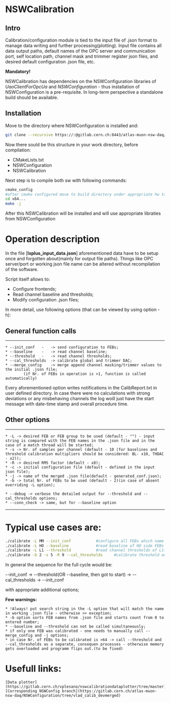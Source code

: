 # NSWCalibration 

## Intro 

Calibration/configuration module is tied to the input file of .json format to manage data writing and further processing(plotting).
Input file contains all data output paths, default names of the OPC server and communication port, self location path,
channel mask and trimmer register json files, and desired default configuration .json file, etc.

**Mandatory!**

NSWCalibration has dependencies on the NSWConfiguration libraries of _UaoClientForOpcUa_ and _NSWConfiguration_ - thus installation of NSWConfiguration is a pre-requisite. In long-term perspective a standalone build should be available.

## Installation

Move to the directory where NSWConfiguration is installed and:

```bash
git clone --recursive https://:@gitlab.cern.ch:8443/atlas-muon-nsw-daq/NSWCalibration.git
```
Now there sould be this structure in your work directory, before compilation:

* CMakeLists.txt
* NSWConfiguration
* NSWCalibration

Next step is to compile both sw with following commands:

```bash
cmake_config
#after cmake configured move to build directory under appropriate hw tag
cd x64...
make -j
```

After this NSWCalibration will be installed and will use appropriate libraties from NSWConfiguration

# Operation description

In the file [**lxplus_input_data.json**] aforementioned data have to be setup once and forgotten about(mainly for output file paths). Things like OPC server/port or working json file name can be altered without recompilation of the software.

Script itself allows to:

* Configure frontends;
* Read channel baseline and thresholds;
* Modify configuration .json files;

In more detail, use following options (that can be viewed by using option -h):

## General function calls
-------------------------------------------------------------------------

	* --init_conf 	-	-> send configuration to FEBs;
	* --baseline 	-	-> read channel baseline;
	* --threshold	-	-> read channel thresholds;
	* --cal_thresholds	-> calibrate global and trimmer DAC;
	* --merge_config	-> merge append channel masking/trimmer values to the initial .json file;
			(if Nr. of FEBs in operation is >1, function is called automatically)

Every aforementioned option writes notifications in the CalibReport.txt in user defined directory. In case there were no calculations with strong deviations or any misbehaving channels the log woill just have the start message with date-time stamp and overall procedure time.

## Other options
----------------------------------------------------------------------------------

	* -L -> desired FEB or FEB group to be used (default - "") - input string is compared with the FEB names in the .json file and in the case of a match thread will be started;
	* -s -> Nr. of samples per channel (default - 10 (for baselines and threshold calibration multipliers should be considered: BL- x10, THDAC - x2));
	* -R -> desired RMS factor (default - x8);
	* -c -> initial configuration file (default - defined in the input json file);
	* -j -> name of the merged .json file(default - generated_conf.json);
	* -b -> total Nr. of FEBs to be used (default - 2)(in case of absent overriding -L option);

	* --debug -> verbose the detailed output for --threshold and --cal_thresholds options;
	* --conn_check -> same, but for --baseline option
-------------------------------------------------------------------------------------------------

# Typical use cases are:

```bash
./calibrate -L MM --init_conf			#configure all FEBs which name (in.xml/.json files) have MM in their naming;
./calibrate -L HO --baseline			#read baseline of HO side FEBs with 10(x10) samples per channel;
./calibrate -L L1 --threshold			#read channel thresholds of L1(layer one) FEBs on the DW;
./calibrate -b 2 -s 5 -R 9 --cal_thresholds 	#calibrate threshold and trimmer DAC on the first two FEB VMMs in the .json file;

```

In general the sequence for the full cycle would be:

 --init_conf -> --threshold(OR --baseline, then got to start) -> --cal_thresholds -> --init_conf

with appropriate additional options;

**Few warnings:**

	* !Always! put search string in the -L option that will match the name in working .json file - otherwise >> exception;
	* -b option sorts FEB names from .json file and starts count from 0 to entered number;
	* --baseline and --threshold can not be called simultaneously;
	* if only one FEB was calibrated - one needs to manually call --merge_config and -j options;
	* in case Nr. of FEBs to be calibrated is >64 -> call --threshold and --cal_thresholds as a separate, consequen processes - otherwise memory gets overloaded and programm flips out.(to be fixed)


# Usefull links:

	[Data plotter](https://gitlab.cern.ch/vplesano/nswcalibrationdataplotter/tree/master)
	[Corresponding NSWConfig branch](https://gitlab.cern.ch/atlas-muon-nsw-daq/NSWConfiguration/tree/vlad_calib_devmerged)


